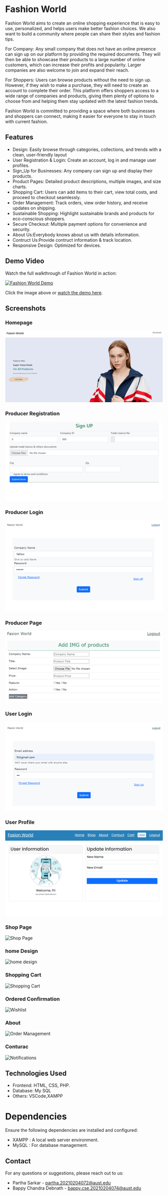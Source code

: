   # Fashion World

Fashion World aims to create an online shopping experience that is easy to use, personalized, and helps users make better fashion choices. We also want to build a community where people can share their styles and fashion tips.

For Company: Any small company that does not have an online presence can sign up on our platform by providing the required documents. They will then be able to showcase their products to a large number of online customers, which can increase their profits and popularity. Larger companies are also welcome to join and expand their reach.

For Shoppers: Users can browse products without the need to sign up. However, if they wish to make a purchase, they will need to create an account to complete their order. This platform offers shoppers access to a wide range of companies and products, giving them plenty of options to choose from and helping them stay updated with the latest fashion trends.

Fashion World is committed to providing a space where both businesses and shoppers can connect, making it easier for everyone to stay in touch with current fashion.
## Features

- Design: Easily browse through categories, collections, and trends with a clean, user-friendly layout
- User Registration & Login: Create an account, log in and manage user profiles.
- Sign_Up for Businesses: Any company can sign up and display their products.
- Product Pages: Detailed product descriptions, multiple images, and size charts.
- Shopping Cart: Users can add items to their cart, view total costs, and proceed to checkout seamlessly.
- Order Management: Track orders, view order history, and receive updates on shipping.
- Sustainable Shopping: Highlight sustainable brands and products for eco-conscious shoppers.
- Secure Checkout: Multiple payment options for convenience and security.
- About Us:Everybody knows about us with details information.
- Contruct Us:Provide contruct information & track location.
- Responsive Design: Optimized for devices.

## Demo Video

Watch the full walkthrough of Fashion World in action:

[![Fashion World Demo](https://i.ytimg.com/vi/example/hqdefault.jpg)](https://www.youtube.com/watch?v=example)

Click the image above or [watch the demo here](https://www.youtube.com/watch?v=example).

## Screenshots

### Homepage
![Homepage](https://github.com/bappyBDN/MyProject/blob/main/scPc/Screenshot%202024-09-25%20125327%20-%20Copy%20(2).png)

### Producer Registration
![Producer Registration](https://github.com/bappyBDN/MyProject/blob/main/scPc/Screenshot%202024-09-25%20130621.png)

### Producer Login
![Login](https://github.com/bappyBDN/MyProject/blob/main/scPc/Screenshot%202024-09-25%20130552.png?raw=true)

### Producer Page
![Profile](https://github.com/bappyBDN/MyProject/blob/main/scPc/Screenshot%202024-09-25%20130603.png?raw=true)

### User Login
![Login](https://github.com/bappyBDN/MyProject/blob/main/scPc/Screenshot%202024-09-25%20130315.png?raw=true)

### User Profile
![Profile](https://github.com/bappyBDN/MyProject/blob/main/scPc/Screenshot%202024-09-25%20130334%20-%20Copy%20(2).png?raw=true)

### Shop Page
![Shop Page](screenshot/search_filter.png)

### home Design
![home design](screenshot/product_details.png)

### Shopping Cart
![Shopping Cart](screenshot/cart.png)

###  Ordered Confirmation
![Wishlist](screenshot/wishlist.png)

### About
![Order Management](screenshot/order_management.png)

### Conturac
![Notifications](screenshot/notifications.png)


## Technologies Used

- Frontend: HTML, CSS, PHP.
- Database: My SQL
- Others: VSCode,XAMPP
  
# Dependencies

Ensure the following dependencies are installed and configured:

- XAMPP : A local web server environment.
- MySQL : For database management.

## Contact

For any questions or suggestions, please reach out to us:

- Partha Sarkar - partha.20210204072@aust.edu
- Bappy Chandra Debnath - bappy.cse.20210204074@aust.edu
